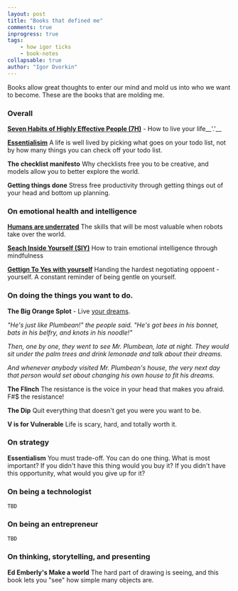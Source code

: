 ```yaml
--- 
layout: post
title: "Books that defined me"
comments: true
inprogress: true
tags: 
    - how igor ticks
    - book-notes
collapsable: true
author: "Igor Dvorkin"
---
```


Books allow great thoughts to enter our mind and mold us into who we want to become. These are the books that are molding me.

### Overall

**[Seven Habits of Highly Effective People (7H)](http://ig2600.blogspot.com/2013/11/soft-skills-your-life-missing-manual.html)** - How to live your life__'.'__

**[Essentialisim](/essentialism)** A life is well lived by picking what goes on your todo list, not by how many things you can check off your todo list.

**The checklist manifesto** Why checklists free you to be creative, and models allow you to better explore the world.

**Getting things done** Stress free productivity through getting things out of your head and bottom up planning.

### On emotional health and intelligence

**[Humans are underrated](/humans-are-underrated)** The skills that will be most valuable when robots take over the world.

**[Seach Inside Yourself (SIY)](/search-inside-yourself)** How to train emotional intelligence through mindfulness

**[Gettign To Yes with yourself](/getting-to-yes-with-yourself)** Handing the hardest negotiating oppoent - yourself. A constant reminder of being gentle on yourself.


### On doing the things you want to do.

**The Big Orange Splot** - Live [your dreams](https://www.youtube.com/watch?v=5cPfjzYJcok). 

_"He's just like Plumbean!" the people said. "He's got bees in his bonnet, bats in his belfry, and knots in his noodle!"_

_Then, one by one, they went to see Mr. Plumbean, late at night.  They would sit under the palm trees and drink lemonade and talk about their dreams._

_And whenever anybody visited Mr. Plumbean's house, the very next day that person would set about changing his own house to fit his dreams._

**The Flinch** The resistance is the voice in your head that makes you afraid.  F#$ the resistance!

**The Dip** Quit everything that doesn't get you were you want to be.

**V is for Vulnerable**  Life is scary, hard, and totally worth it.

### On strategy

**Essentialism** You must trade-off. You can do one thing. What is most important? If you didn't have this thing would you buy it? If you didn't have this opportunity, what would you give up for it?

### On being a technologist
    TBD

### On being an entrepreneur
    TBD

### On thinking, storytelling, and  presenting
**Ed Emberly's Make a world** The hard part of drawing is seeing, and this book lets you "see" how simple many objects are.
